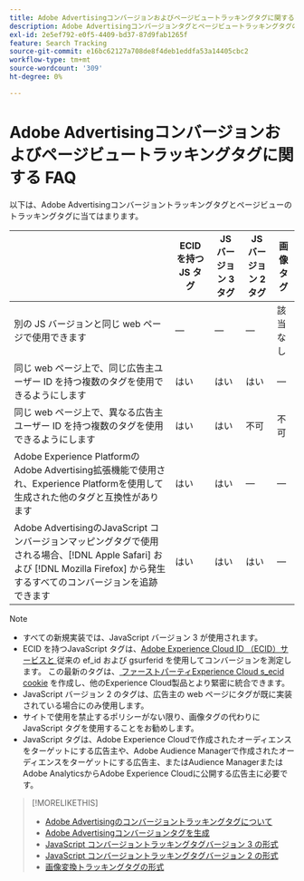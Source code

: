 ```yaml
---
title: Adobe Advertisingコンバージョンおよびページビュートラッキングタグに関する FAQ
description: Adobe Advertisingコンバージョンタグとページビュートラッキングタグの比較を参照してください。
exl-id: 2e5ef792-e0f5-4409-bd37-87d9fab1265f
feature: Search Tracking
source-git-commit: e16bc62127a708de8f4deb1eddfa53a14405cbc2
workflow-type: tm+mt
source-wordcount: '309'
ht-degree: 0%

---
```


# Adobe Advertisingコンバージョンおよびページビュートラッキングタグに関する FAQ

以下は、Adobe Advertisingコンバージョントラッキングタグとページビューのトラッキングタグに当てはまります。

| | ECID を持つ JS タグ | JS バージョン 3 タグ | JS バージョン 2 タグ | 画像タグ |
| ---- | ---- | ---- | ---- | ---- |
| 別の JS バージョンと同じ web ページで使用できます | — | — | — | 該当なし |
| 同じ web ページ上で、同じ広告主ユーザー ID を持つ複数のタグを使用できるようにします | はい | はい | はい | — |
| 同じ web ページ上で、異なる広告主ユーザー ID を持つ複数のタグを使用できるようにします | はい | はい | 不可 | 不可 |
| Adobe Experience PlatformのAdobe Advertising拡張機能で使用され、Experience Platformを使用して生成された他のタグと互換性があります | はい | はい | — | — |
| Adobe AdvertisingのJavaScript コンバージョンマッピングタグで使用される場合、[!DNL Apple Safari] および [!DNL Mozilla Firefox] から発生するすべてのコンバージョンを追跡できます | はい | はい | はい | — |

<!-- add link to page on conversion mapping tag above? -->

>[!NOTE]
>
>* すべての新規実装では、JavaScript バージョン 3 が使用されます。
>* ECID を持つJavaScript タグは、[Adobe Experience Cloud ID （ECID）サービスと ](https://experienceleague.adobe.com/docs/id-service/using/intro/overview.html) 従来の ef_id および gsurferid を使用してコンバージョンを測定します。 この最新のタグは、[ ファーストパーティExperience Cloud s_ecid cookie](https://experienceleague.adobe.com/docs/core-services/interface/administration/ec-cookies/cookies-first-party.html) を作成し、他のExperience Cloud製品とより緊密に統合できます。
>* JavaScript バージョン 2 のタグは、広告主の web ページにタグが既に実装されている場合にのみ使用します。
>* サイトで使用を禁止するポリシーがない限り、画像タグの代わりにJavaScript タグを使用することをお勧めします。
>* JavaScript タグは、Adobe Experience Cloudで作成されたオーディエンスをターゲットにする広告主や、Adobe Audience Managerで作成されたオーディエンスをターゲットにする広告主、またはAudience ManagerまたはAdobe AnalyticsからAdobe Experience Cloudに公開する広告主に必要です。

>[!MORELIKETHIS]
>
>* [Adobe Advertisingのコンバージョントラッキングタグについて ](/help/search-social-commerce/tracking/conversion-tracking-advertising.md)
>* [Adobe Advertisingコンバージョンタグを生成 ](/help/search-social-commerce/tools/conversion-tag-generate.md)
>* [JavaScript コンバージョントラッキングタグバージョン 3 の形式 ](/help/search-social-commerce/tracking/format-conversion-tag-jsv3.md)
>* [JavaScript コンバージョントラッキングタグバージョン 2 の形式 ](/help/search-social-commerce/tracking/format-conversion-tag-jsv2.md)
>* [ 画像変換トラッキングタグの形式 ](/help/search-social-commerce/tracking/format-conversion-tag-image.md)

<!-- add if I keep the file:  
>* The Adobe Advertising JavaScript conversion mapping tag
-->
